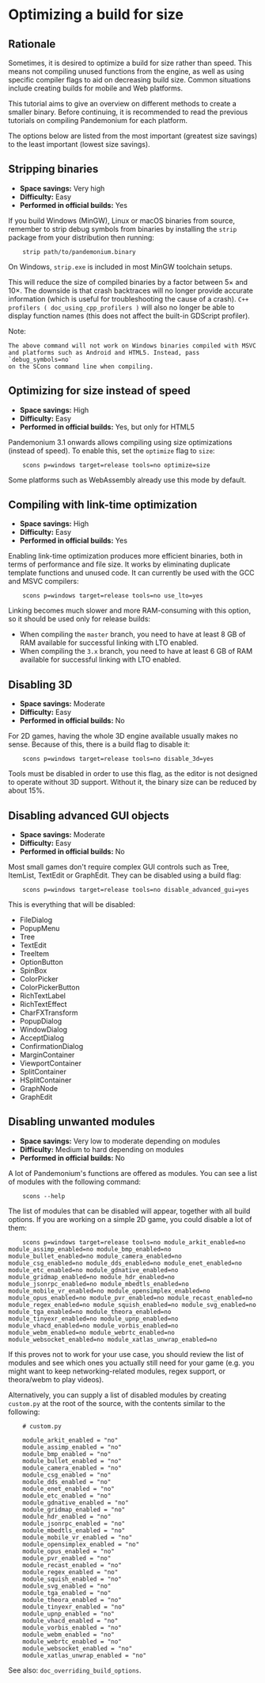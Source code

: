 
# Optimizing a build for size


## Rationale

Sometimes, it is desired to optimize a build for size rather than speed.
This means not compiling unused functions from the engine, as well as using
specific compiler flags to aid on decreasing build size.
Common situations include creating builds for mobile and Web platforms.

This tutorial aims to give an overview on different methods to create
a smaller binary. Before continuing, it is recommended to read the previous tutorials
on compiling Pandemonium for each platform.

The options below are listed from the most important (greatest size savings)
to the least important (lowest size savings).

## Stripping binaries

- **Space savings:** Very high
- **Difficulty:** Easy
- **Performed in official builds:** Yes

If you build Windows (MinGW), Linux or macOS binaries from source, remember to
strip debug symbols from binaries by installing the `strip` package from your
distribution then running:

```
    strip path/to/pandemonium.binary
```

On Windows, `strip.exe` is included in most MinGW toolchain setups.

This will reduce the size of compiled binaries by a factor between 5× and 10×.
The downside is that crash backtraces will no longer provide accurate information
(which is useful for troubleshooting the cause of a crash).
`C++ profilers ( doc_using_cpp_profilers )` will also no longer be able to display
function names (this does not affect the built-in GDScript profiler).

Note:


    The above command will not work on Windows binaries compiled with MSVC
    and platforms such as Android and HTML5. Instead, pass `debug_symbols=no`
    on the SCons command line when compiling.

## Optimizing for size instead of speed

- **Space savings:** High
- **Difficulty:** Easy
- **Performed in official builds:** Yes, but only for HTML5

Pandemonium 3.1 onwards allows compiling using size optimizations (instead of speed).
To enable this, set the `optimize` flag to `size`:

```
    scons p=windows target=release tools=no optimize=size
```

Some platforms such as WebAssembly already use this mode by default.

## Compiling with link-time optimization

- **Space savings:** High
- **Difficulty:** Easy
- **Performed in official builds:** Yes

Enabling link-time optimization produces more efficient binaries, both in
terms of performance and file size. It works by eliminating duplicate
template functions and unused code. It can currently be used with the GCC
and MSVC compilers:

```
    scons p=windows target=release tools=no use_lto=yes
```

Linking becomes much slower and more RAM-consuming with this option,
so it should be used only for release builds:

- When compiling the `master` branch, you need to have at least 8 GB of RAM
  available for successful linking with LTO enabled.
- When compiling the `3.x` branch, you need to have at least 6 GB of RAM
  available for successful linking with LTO enabled.

## Disabling 3D

- **Space savings:** Moderate
- **Difficulty:** Easy
- **Performed in official builds:** No

For 2D games, having the whole 3D engine available usually makes no sense. Because of this, there is a build flag to disable it:

```
    scons p=windows target=release tools=no disable_3d=yes
```

Tools must be disabled in order to use this flag, as the editor is not designed
to operate without 3D support. Without it, the binary size can be reduced
by about 15%.

## Disabling advanced GUI objects

- **Space savings:** Moderate
- **Difficulty:** Easy
- **Performed in official builds:** No

Most small games don't require complex GUI controls such as Tree, ItemList,
TextEdit or GraphEdit. They can be disabled using a build flag:

```
    scons p=windows target=release tools=no disable_advanced_gui=yes
```

This is everything that will be disabled:

- FileDialog
- PopupMenu
- Tree
- TextEdit
- TreeItem
- OptionButton
- SpinBox
- ColorPicker
- ColorPickerButton
- RichTextLabel
- RichTextEffect
- CharFXTransform
- PopupDialog
- WindowDialog
- AcceptDialog
- ConfirmationDialog
- MarginContainer
- ViewportContainer
- SplitContainer
- HSplitContainer
- GraphNode
- GraphEdit

## Disabling unwanted modules

- **Space savings:** Very low to moderate depending on modules
- **Difficulty:** Medium to hard depending on modules
- **Performed in official builds:** No

A lot of Pandemonium's functions are offered as modules.
You can see a list of modules with the following command:

```
    scons --help
```

The list of modules that can be disabled will appear, together with all
build options. If you are working on a simple 2D game, you could disable
a lot of them:

```
    scons p=windows target=release tools=no module_arkit_enabled=no module_assimp_enabled=no module_bmp_enabled=no module_bullet_enabled=no module_camera_enabled=no module_csg_enabled=no module_dds_enabled=no module_enet_enabled=no module_etc_enabled=no module_gdnative_enabled=no module_gridmap_enabled=no module_hdr_enabled=no module_jsonrpc_enabled=no module_mbedtls_enabled=no module_mobile_vr_enabled=no module_opensimplex_enabled=no module_opus_enabled=no module_pvr_enabled=no module_recast_enabled=no module_regex_enabled=no module_squish_enabled=no module_svg_enabled=no module_tga_enabled=no module_theora_enabled=no module_tinyexr_enabled=no module_upnp_enabled=no module_vhacd_enabled=no module_vorbis_enabled=no module_webm_enabled=no module_webrtc_enabled=no module_websocket_enabled=no module_xatlas_unwrap_enabled=no
```

If this proves not to work for your use case, you should review the list of
modules and see which ones you actually still need for your game (e.g. you
might want to keep networking-related modules, regex support, or theora/webm
to play videos).

Alternatively, you can supply a list of disabled modules by creating
`custom.py` at the root of the source, with the contents similar to the
following:

```
    # custom.py

    module_arkit_enabled = "no"
    module_assimp_enabled = "no"
    module_bmp_enabled = "no"
    module_bullet_enabled = "no"
    module_camera_enabled = "no"
    module_csg_enabled = "no"
    module_dds_enabled = "no"
    module_enet_enabled = "no"
    module_etc_enabled = "no"
    module_gdnative_enabled = "no"
    module_gridmap_enabled = "no"
    module_hdr_enabled = "no"
    module_jsonrpc_enabled = "no"
    module_mbedtls_enabled = "no"
    module_mobile_vr_enabled = "no"
    module_opensimplex_enabled = "no"
    module_opus_enabled = "no"
    module_pvr_enabled = "no"
    module_recast_enabled = "no"
    module_regex_enabled = "no"
    module_squish_enabled = "no"
    module_svg_enabled = "no"
    module_tga_enabled = "no"
    module_theora_enabled = "no"
    module_tinyexr_enabled = "no"
    module_upnp_enabled = "no"
    module_vhacd_enabled = "no"
    module_vorbis_enabled = "no"
    module_webm_enabled = "no"
    module_webrtc_enabled = "no"
    module_websocket_enabled = "no"
    module_xatlas_unwrap_enabled = "no"
```

See also: `doc_overriding_build_options`.
